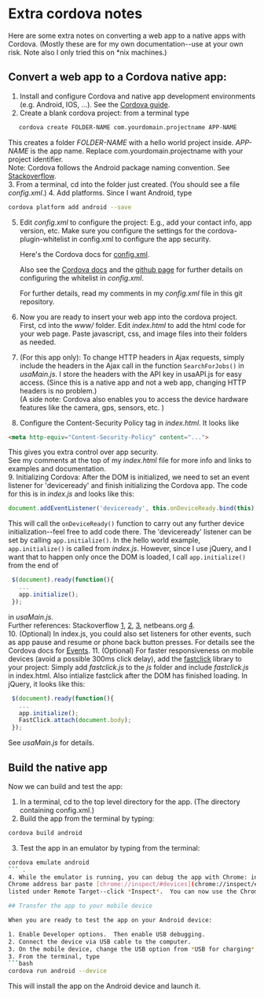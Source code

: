 # Extra cordova notes

Here are some extra notes on converting a web app to a native 
apps with Cordova.  (Mostly these are for my own documentation--use at
your own risk.  Note also I only tried this on *nix machines.)

## Convert a web app to a Cordova native app:

1. Install and configure Cordova and native app development
environments (e.g. Android, IOS, ...). See the
[Cordova guide](https://cordova.apache.org/docs/en/latest/guide/cli/index.html).
2. Create a blank cordova project: from a terminal type  
 ```bash
    cordova create FOLDER-NAME com.yourdomain.projectname APP-NAME  
 ```  
 This creates a folder *FOLDER-NAME* with a hello world project 
 inside.  *APP-NAME* is the app name.  Replace com.yourdomain.projectname
 with your project identifier.  
 Note: Cordova follows the Android package naming convention.
 See [Stackoverflow](http://stackoverflow.com/questions/6273892/android-package-name-convention).  
3. From a terminal, cd into the folder just created.  (You should see a file *config.xml*.)
4. Add platforms.  Since I want Android, type  
 ```bash
 cordova platform add android --save
 ```  
5. Edit *config.xml* to configure the project: E.g., add your contact info, app version, etc.
   Make sure you configure the settings for the cordova-plugin-whitelist 
   in config.xml to configure the app security.
   
   Here's the Cordova docs for [config.xml](https://cordova.apache.org/docs/en/latest/config_ref/).

   Also see the [Cordova docs](https://cordova.apache.org/docs/en/latest/reference/cordova-plugin-whitelist/)
   and the [github page](https://github.com/apache/cordova-plugin-whitelist) for further details on 
   configuring the whitelist in *config.xml*.
   
   For further details, read my comments in my *config.xml* file in this git repository.
6. Now you are ready to insert your web app into the cordova project.  
   First, cd into the *www/* folder.  Edit *index.html* to add the html code for your web page.
   Paste javascript, css, and image files into their folders as needed.
7. (For this app only): To change HTTP headers in Ajax requests, simply include the headers 
 in the Ajax call in the function `SearchForJobs()` in 
 *usaMain.js*.  I store the headers with the API key in usaAPI.js for easy access.
 (Since this is a native app and not a web app, changing HTTP headers is no problem.)  
 (A side note: Cordova also enables you to access the device hardware
 features like the camera, gps, sensors, etc. )

8. Configure the Content-Security Policy <meta> tag in *index.html*.  It looks like  
 ```html
 <meta http-equiv="Content-Security-Policy" content="...">
 ```
 This gives you extra control over app security.  
 See my comments at the top of my *index.html* file for more info and links
 to examples and documentation.  
9. Initializing Cordova: After the DOM is initialized, we need to 
 set an event listener for 'deviceready' and finish initializing the 
 Cordova app.  The code for this is in *index.js* and looks like this:  
 ```javascript
 document.addEventListener('deviceready', this.onDeviceReady.bind(this), false);
 ```  
 This will call the `onDeviceReady()` function to carry out any further
 device initialization--feel free to add code there.
 The 'deviceready' listener can be set by calling `app.initialize()`.
 In the hello world example, `app.initialize()`
 is called from *index.js*.  However, since I use jQuery, and I want that 
 to happen only once the DOM is loaded, I call `app.initialize()` from 
 the end of  
```javascript
 $(document).ready(function(){  
   ...  
   app.initialize();  
 });  
 ```
 in *usaMain.js*.  
 Further references: Stackoverflow [1](http://stackoverflow.com/a/23201738),
 [2](http://stackoverflow.com/a/12576086),
 [3](http://stackoverflow.com/a/14109006), netbeans.org
 [4](https://netbeans.org/kb/docs/webclient/cordova-gettingstarted.html).  
10. (Optional) In index.js, you could also set listeners for other events,
 such as app pause and resume or phone back button presses. For details
 see the Cordova docs for [Events](https://cordova.apache.org/docs/en/latest/cordova/events/events.html).
11. (Optional) For faster responsiveness on mobile devices 
 (avoid a possible 300ms click delay), add the 
 [fastclick](https://github.com/ftlabs/fastclick) library to your project:
  Simply add *fastclick.js* to the *js* folder and include 
  *fastclick.js* in index.html.  Also intialize fastclick after the 
  DOM has finished loading.  In jQuery, it looks like this:
```javascript
 $(document).ready(function(){
   ...
   app.initialize();
   FastClick.attach(document.body);
 });
 ```
 See *usaMain.js* for details.


## Build the native app

Now we can build and test the app:

1. In a terminal, cd to the top level directory for the app.  (The directory containing config.xml.)
2. Build the app from the terminal by typing:  
 ```bash
 cordova build android
 ```
3. Test the app in an emulator by typing from the terminal:
 ```bash
 cordova emulate android
 ``` . 
4. While the emulator is running, you can debug the app with Chrome: in the 
 Chrome address bar paste [chrome://inspect/#devices](chrome://inspect/#devices).  You should see the app
 listed under Remote Target--click *Inspect*.  You can now use the Chrome debugging tools.

## Transfer the app to your mobile device

When you are ready to test the app on your Android device:

1. Enable Developer options.  Then enable USB debugging.
2. Connect the device via USB cable to the computer.  
3. On the mobile device, change the USB option from *USB for charging* to *Transfer Files*.
3. From the terminal, type
 ```bash
 cordova run android --device
 ```
 This will install the app on the Android device and launch it.

